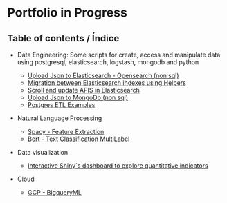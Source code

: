 # Portfolio in Progress

## Table of contents / Índice

*  Data Engineering: Some scripts for create, access and manipulate data using postgresql, elasticsearch, logstash, mongodb and python
	* [Upload Json to Elasticsearch - Opensearch (non sql)](https://github.com/juansokil/portfolio/blob/main/data_engineering/non-sql/ETL%20json%20data.%20Python%20and%20Elasticsearch%20.ipynb)
	* [Migration between Elasticsearch indexes using Helpers](https://github.com/juansokil/portfolio/blob/main/data_engineering/non-sql/ETL%20Bulk%20Data%20Migration%20Elasticsearch.ipynb)
	* [Scroll and update APIS in Elasticsearch](https://github.com/juansokil/portfolio/blob/main/data_engineering/non-sql/ETL%20scroll-update%20APIs%20Elasticsearch.ipynb)
	* [Upload Json to MongoDb (non sql)](https://github.com/juansokil/portfolio/blob/main/data_engineering/non-sql/ETL%20json%20data%20Python%20and%20MongoDB.ipynb)
	* [Postgres ETL Examples](https://github.com/juansokil/portfolio/blob/main/data_engineering/sql/some_queries.sql)


*  Natural Language Processing
	* [Spacy - Feature Extraction](https://github.com/juansokil/portfolio/blob/main/nlp/feature-extraction/extraccion_features_spacy.ipynb)
	* [Bert - Text Classification MultiLabel](https://github.com/juansokil/portfolio/tree/main/nlp/Bert-for-text-classification)

* Data visualization
	* [Interactive Shiny´s dashboard to explore quantitative indicators](https://juanpablosokil.shinyapps.io/Reporte_Tesis/)

* Cloud
	* [GCP - BigqueryML](https://github.com/juansokil/portfolio/tree/main/cloud/bigqueryML)


